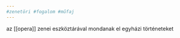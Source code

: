 ```yaml
---
#zenetöri #fogalom #műfaj
---
```


az [[opera]] zenei eszköztárával mondanak el egyházi történeteket